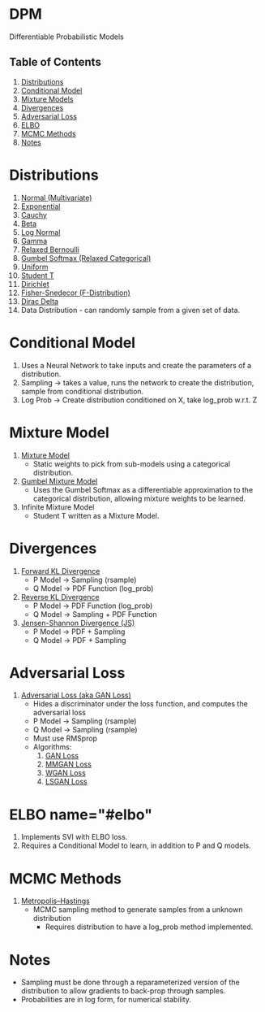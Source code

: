 # DPM
Differentiable Probabilistic Models

## Table of Contents
1. [Distributions](#distributions)
2. [Conditional Model](#conditional_model)
3. [Mixture Models](#mixture-models)
4. [Divergences](#divergences)
5. [Adversarial Loss](#adversarial-loss)
6. [ELBO](#elbo)
7. [MCMC Methods](#mcmc-methods)
8. [Notes](#notes)

# Distributions <a name="distributions"></a>
  1. [Normal (Multivariate)](https://en.wikipedia.org/wiki/Multivariate_normal_distribution)
  2. [Exponential](https://en.wikipedia.org/wiki/Exponential_distribution)
  3. [Cauchy](https://en.wikipedia.org/wiki/Cauchy_distribution)
  4. [Beta](https://en.wikipedia.org/wiki/Beta_distribution)
  5. [Log Normal](https://en.wikipedia.org/wiki/Log-normal_distribution)
  6. [Gamma](https://en.wikipedia.org/wiki/Gamma_distribution)
  7. [Relaxed Bernoulli](https://arxiv.org/abs/1611.00712)
  8. [Gumbel Softmax (Relaxed Categorical)](https://arxiv.org/abs/1611.01144)
  9. [Uniform](https://en.wikipedia.org/wiki/Uniform_distribution_(continuous))
  10. [Student T](https://en.wikipedia.org/wiki/Student%27s_t-distribution)
  11. [Dirichlet](https://en.wikipedia.org/wiki/Dirichlet_distribution)
  12. [Fisher-Snedecor (F-Distribution)](https://en.wikipedia.org/wiki/F-distribution)
  13. [Dirac Delta](https://en.wikipedia.org/wiki/Dirac_delta_function)
  14. Data Distribution - can randomly sample from a given set of data.

# Conditional Model <a name="conditional_model"></a>
  1. Uses a Neural Network to take inputs and create the parameters of a distribution.
  2. Sampling -> takes a value, runs the network to create the distribution,
    sample from conditional distribution.
  3. Log Prob -> Create distribution conditioned on X, take log_prob w.r.t. Z

# Mixture Model <a name="mixture-model"></a>
  1. [Mixture Model](https://en.wikipedia.org/wiki/Mixture_model)
      * Static weights to pick from sub-models using a categorical distribution.
  2. [Gumbel Mixture Model](https://arxiv.org/abs/1611.01144)
      * Uses the Gumbel Softmax as a differentiable approximation to the
      categorical distribution, allowing mixture weights to be learned.
  3. Infinite Mixture Model
      * Student T written as a Mixture Model.

# Divergences <a name="divergences"></a>
  1. [Forward KL Divergence](https://en.wikipedia.org/wiki/Kullback–Leibler_divergence)
      * P Model -> Sampling (rsample)
      * Q Model -> PDF Function (log_prob)
  2. [Reverse KL Divergence](https://en.wikipedia.org/wiki/Kullback–Leibler_divergence)
      * P Model -> PDF Function (log_prob)
      * Q Model -> Sampling + PDF Function
  3. [Jensen-Shannon Divergence (JS)](https://en.wikipedia.org/wiki/Jensen–Shannon_divergence)
      * P Model -> PDF + Sampling
      * Q Model -> PDF + Sampling

# Adversarial Loss <a name="#adversarial-loss"></a>
  1. [Adversarial Loss (aka GAN Loss)](https://arxiv.org/pdf/1711.10337.pdf)
      * Hides a discriminator under the loss function, and computes the adversarial loss
      * P Model -> Sampling (rsample)
      * Q Model -> Sampling (rsample)
      * Must use RMSprop
      * Algorithms:
          1. [GAN Loss](https://papers.nips.cc/paper/5423-generative-adversarial-nets.pdf)
          2. [MMGAN Loss](https://papers.nips.cc/paper/5423-generative-adversarial-nets.pdf)
          3. [WGAN Loss](https://arxiv.org/pdf/1701.07875.pdf)
          4. [LSGAN Loss](https://arxiv.org/pdf/1611.04076.pdf)

# ELBO <a> name="#elbo"</a>
  1. Implements SVI with ELBO loss.
  2. Requires a Conditional Model to learn, in addition to P and Q models.

# MCMC Methods <a name="mcmc-methods"></a>
  1. [Metropolis–Hastings](https://en.wikipedia.org/wiki/Metropolis–Hastings_algorithm)
      * MCMC sampling method to generate samples from a unknown distribution
        * Requires distribution to have a log_prob method implemented.

# Notes <a name="notes"></a>
  * Sampling must be done through a reparameterized version of the
    distribution to allow gradients to back-prop through samples.
  * Probabilities are in log form, for numerical stability.
